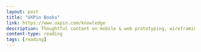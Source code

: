 ```yaml
---
layout: post
title: "UXPin Books"
link: https://www.uxpin.com/knowledge
description: Thoughtful content on mobile & web prototyping, wireframing, mockups, usability testing, project management, design process & more.
content-type: reading
tags: [reading]
---
```


